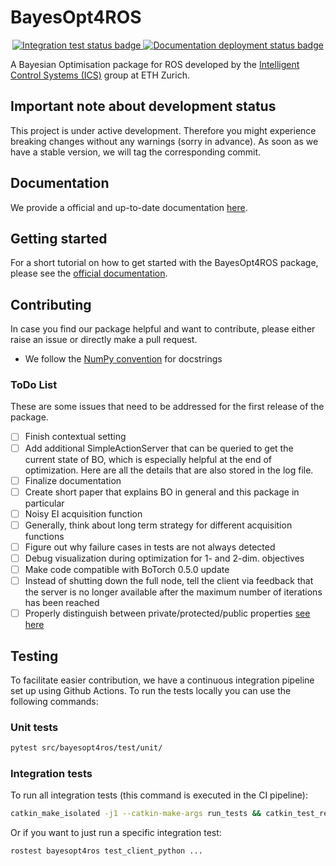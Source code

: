 # BayesOpt4ROS

<p align="center">
  <a href="https://github.com/lukasfro/bayesopt4ros/actions">
    <img src="https://github.com/lukasfro/bayesopt4ros/actions/workflows/continuous_integration.yml/badge.svg" alt="Integration test status badge">
  </a>
  
  <a href="https://github.com/lukasfro/bayesopt4ros/actions">
    <img src="https://github.com/lukasfro/bayesopt4ros/actions/workflows/documentation_deployment.yml/badge.svg" alt="Documentation deployment status badge">
  </a>
</p>

A Bayesian Optimisation package for ROS developed by the [Intelligent Control Systems (ICS)](https://idsc.ethz.ch/research-zeilinger.html) group at ETH Zurich. 

## Important note about development status

This project is under active development.
Therefore you might experience breaking changes without any warnings (sorry in advance).
As soon as we have a stable version, we will tag the corresponding commit.

## Documentation

We provide a official and up-to-date documentation [here](https://lukasfro.github.io/bayesopt4ros/).

## Getting started

For a short tutorial on how to get started with the BayesOpt4ROS package, please see the [official documentation](https://lukasfro.github.io/bayesopt4ros/getting_started.html).

## Contributing

In case you find our package helpful and want to contribute, please either raise an issue or directly make a pull request.

- We follow the [NumPy convention](https://numpydoc.readthedocs.io/en/latest/format.html) for docstrings

### ToDo List

These are some issues that need to be addressed for the first release of the package.

- [ ] Finish contextual setting
- [ ] Add additional SimpleActionServer that can be queried to get the current state of BO, which is especially helpful at the end of optimization. Here are all the details that are also stored in the log file.
- [ ] Finalize documentation 
- [ ] Create short paper that explains BO in general and this package in particular
- [ ] Noisy EI acquisition function
- [ ] Generally, think about long term strategy for different acquisition functions
- [ ] Figure out why failure cases in tests are not always detected
- [ ] Debug visualization during optimization for 1- and 2-dim. objectives
- [ ] Make code compatible with BoTorch 0.5.0 update
- [ ] Instead of shutting down the full node, tell the client via feedback that the server is no longer available after the maximum number of iterations has been reached
- [ ] Properly distinguish between private/protected/public properties [see here](https://www.tutorialsteacher.com/python/public-private-protected-modifiers)
## Testing

To facilitate easier contribution, we have a continuous integration pipeline set up using Github Actions.
To run the tests locally you can use the following commands:

### Unit tests
```bash
pytest src/bayesopt4ros/test/unit/
```

### Integration tests
To run all integration tests (this command is executed in the CI pipeline):
```bash
catkin_make_isolated -j1 --catkin-make-args run_tests && catkin_test_results
```

Or if you want to just run a specific integration test:
```bash
rostest bayesopt4ros test_client_python ...
```
